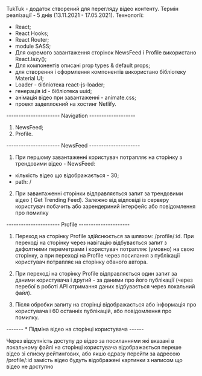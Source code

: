 TukTuk - додаток створений для перегляду відео контенту. Термін реалізації - 5
днів (13.11.2021 - 17.05.2021). Технології:

- React;
- React Hooks;
- React Router;
- module SASS;
- Для окремого завантаження сторінок NewsFeed і Profile використано
  React.lazy();
- Для компонентів описані prop types & default props;
- для створення і оформлення компонентів використано бібліотеку Material UI;
- Loader - бібліотека react-js-loader;
- генерація id - бібліотека uuid;
- анімація відео при завантаженні - animate.css;
- проект задеплоєний на хостинг Netlify.

---------------------- Navigation -------------------

1. NewsFeed;
2. Profile.

---------------------- NewsFeed ---------------------

1. При першому завантаженні користувач потрапляє на сторінку з трендовими
   відео - NewsFeed:

- кількість відео що відображається - 30;
- path: /

2. При завантаженні сторінки відправляється запит за трендовими відео ( Get
   Trending Feed). Залежно від відповіді із серверу користувач побачить або
   зарендериний інтерфейс або повідомлення про помилку

---------------------- Profile ---------------------

1. Переход на сторінку Profile здійснюється за шляхом: /profile/:id. При
   переході на сторінку через навігацію відбувається запит з дефолтними
   переметрами і користувач потрапляє (умовно) на свою сторінку, а при переході
   на Profile через посилання з публікації користувач потрапляє на сторінку
   обаного автора.

2. При переході на сторінку Profile відправляється один запит за даними
   користувача і другий - за даними про його публікації (через перебої в роботі
   API отримання даних відбувається через локальний файл).

3. Після обробки запиту на сторінці відображається або інформація про
   користувача і 60 останніх публікацій, або повідомлення про помилку.

------- \* Підміна відео на сторінці користувача ------

Через відсутність доступу до відео за посиланнями які вказані в локальному файлі
на сторінці користувача відображається переше відео зі списку рейтингових, або
якшо одразу перейти за адресою /profile/:id замість відео будуть відображені
картинки з написом що відео не доступно
